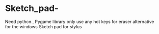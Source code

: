 # Sketch_pad-

Need python , Pygame library only
use any hot keys for eraser
alternative for the windows Sketch pad for stylus
